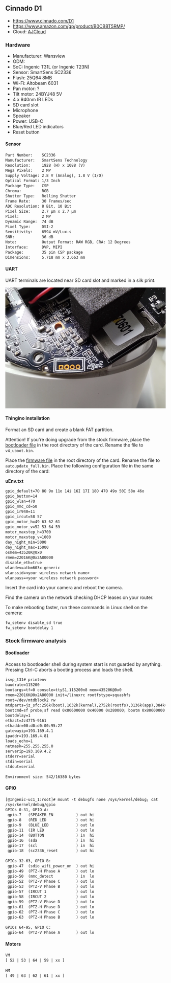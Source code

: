 Cinnado D1
----------
- https://www.cinnado.com/D1
- https://www.amazon.com/gp/product/B0CBBT5RMP/
- Cloud: [AJCloud](https://www.ajcloud.net/)

### Hardware

- Manufacturer: Wansview
- ODM:
- SoC: Ingenic T31L (or Ingenic T23N)
- Sensor: SmartSens SC2336
- Flash: 25Q64 8MB
- Wi-Fi: Altobeam 6031
- Pan motor: ?
- Tilt motor: 24BYJ48 5V
- 4 x 940nm IR LEDs
- SD card slot
- Microphone
- Speaker
- Power: USB-C
- Blue/Red LED indicators
- Reset button

#### Sensor

    Part Number:    SC2336
    Manufacturer:   SmartSens Technology
    Resolution:     1928 (H) x 1088 (V)
    Mega Pixels:    2 MP
    Supply Voltage: 2.8 V (Analog), 1.8 V (I/O)
    Optical Format: 1/3 Inch
    Package Type:   CSP
    Chroma:         RGB
    Shutter Type:   Rolling Shutter
    Frame Rate:     30 Frames/sec
    ADC Resolution: 8 Bit, 10 Bit
    Pixel Size:     2.7 µm x 2.7 µm
    Pixel:          2 MP
    Dynamic Range:  74 dB
    Pixel Type:     DSI-2
    Sensitivity:    6594 mV/Lux-s
    SNR:            36 dB
    Note:           Output Format: RAW RGB, CRA: 12 Degrees
    Interface:      DVP, MIPI
    Package:        35 pin CSP package
    Dimensions:     5.718 mm x 3.663 mm

#### UART

UART terminals are located near SD card slot and marked in a silk print.

![UART](uart.webp)

#### Thingino installation

Format an SD card and create a blank FAT partition.

Attention! If you're doing upgrade from the stock firmware, place the
[bootloader file](/dl/u-boot-isvp_t31_sfcnor_lite.bin) in the root directory
of the card. Rename the file to `v4_uboot.bin`.

Place the [firmware file](/dl/cinnado-d1-t31l-20240207.bin)
in the root directory of the card. Rename the file to `autoupdate_full.bin`.
Place the following configuration file in the same directory of the card:

__uEnv.txt__
```
gpio_default=7O 8O 9o 11o 14i 16I 17I 18O 47O 49o 50I 58o 46o
gpio_button=14
gpio_wlan=47O
gpio_mmc_cd=50
gpio_ir940=11
gpio_ircut=58 57
gpio_motor_h=49 63 62 61
gpio_motor_v=52 53 64 59
motor_maxstep_h=3700
motor_maxstep_v=1000
day_night_min=5000
day_night_max=15000
osmem=43520K@0x0
rmem=22016K@0x2A80000
disable_eth=true
wlandev=atbm603x-generic
wlanssid=<your wireless network name>
wlanpass=<your wireless network password>
```

Insert the card into your camera and reboot the camera.

Find the camera on the network checking DHCP leases on your router.

To make rebooting faster, run these commands in Linux shell on the camera:

```
fw_setenv disable_sd true
fw_setenv bootdelay 1
```

### Stock firmware analysis

#### Bootloader

Access to bootloader shell during system start is not guarded by anything.
Pressing Ctrl-C aborts a booting process and loads the shell.

```
isvp_t31# printenv
baudrate=115200
bootargs=tf=0 console=ttyS1,115200n8 mem=43520K@0x0 rmem=22016K@0x2A80000 init=/linuxrc rootfstype=squashfs root=/dev/mtdblock2 rw mtdparts=jz_sfc:256k(boot),1632k(kernel),2752k(rootfs),3136k(app),384k(syscfg),32k(flag),8M@0(all)
bootcmd=sf probe;sf read 0x80600000 0x40000 0x280000; bootm 0x80600000
bootdelay=1
ethact=Jz4775-9161
ethaddr=00:d0:d0:00:95:27
gatewayip=193.169.4.1
ipaddr=193.169.4.81
loads_echo=1
netmask=255.255.255.0
serverip=193.169.4.2
stderr=serial
stdin=serial
stdout=serial

Environment size: 542/16380 bytes
```

#### GPIO

```
[@Ingenic-uc1_1:root]# mount -t debugfs none /sys/kernel/debug; cat /sys/kernel/debug/gpio
GPIOs 0-31, GPIO A:
 gpio-7   (SPEAKER_EN          ) out hi
 gpio-8   (RED_LED             ) out hi
 gpio-9   (BLUE_LED            ) out lo
 gpio-11  (IR LED              ) out lo
 gpio-14  (BUTTON              ) in  hi
 gpio-16  (sda                 ) in  hi
 gpio-17  (scl                 ) in  hi
 gpio-18  (sc2336_reset        ) out hi

GPIOs 32-63, GPIO B:
 gpio-47  (sdio_wifi_power_on  ) out hi
 gpio-49  (PTZ-H Phase A       ) out lo
 gpio-50  (mmc_detect          ) in  lo
 gpio-52  (PTZ-V Phase C       ) out lo
 gpio-53  (PTZ-V Phase B       ) out lo
 gpio-57  (IRCUT 1             ) out lo
 gpio-58  (IRCUT 2             ) out lo
 gpio-59  (PTZ-V Phase D       ) out lo
 gpio-61  (PTZ-H Phase D       ) out lo
 gpio-62  (PTZ-H Phase C       ) out lo
 gpio-63  (PTZ-H Phase B       ) out lo

GPIOs 64-95, GPIO C:
 gpio-64  (PTZ-V Phase A       ) out lo
 ```

#### Motors
```
VM
[ 52 | 53 | 64 | 59 | xx ]

HM
[ 49 | 63 | 62 | 61 | xx ]
```
